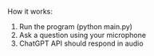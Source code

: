 How it works:
1. Run the program (python main.py)
2. Ask a question using your microphone
3. ChatGPT API should respond in audio